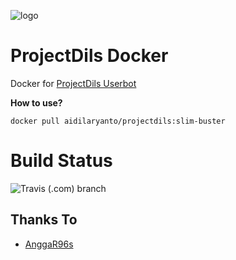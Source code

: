 ![logo](https://telegra.ph/file/29e9cfe7094e15c8caa51.png)

# ProjectDils Docker
Docker for [ProjectDils Userbot](https://github.com/aidilaryanto/ProjectDils)

<b>How to use?</b>
```
docker pull aidilaryanto/projectdils:slim-buster
```

# Build Status
<img alt="Travis (.com) branch" src="https://img.shields.io/travis/com/aidilaryanto/Docker/slim-buster?color=green&label=Build%20Status&logo=travis&logoColor=green&style=for-the-badge">

## Thanks To
* [AnggaR96s](https://github.com/AnggaR96s)
